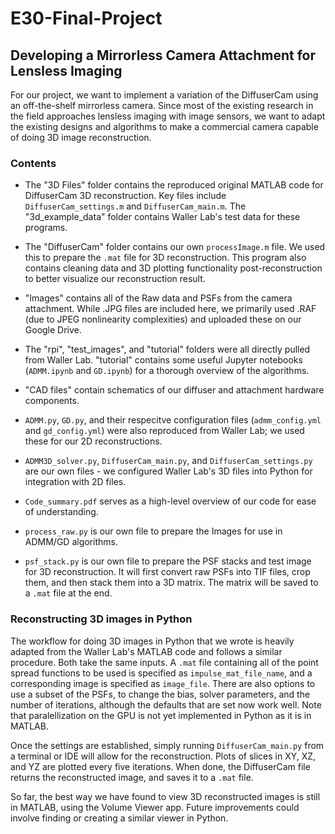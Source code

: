 # E30-Final-Project
## Developing a Mirrorless Camera Attachment for Lensless Imaging

For our project, we want to implement a variation of the DiffuserCam using an off-the-shelf mirrorless camera. Since most of the existing research in the field approaches lensless imaging with image sensors, we want to adapt the existing designs and algorithms to make a commercial camera capable of doing 3D image reconstruction. 

### Contents

- The "3D Files" folder contains the reproduced original MATLAB code for DiffuserCam 3D reconstruction. Key files include `DiffuserCam_settings.m` and `DiffuserCam_main.m`. The "3d_example_data" folder contains Waller Lab's test data for these programs. 

- The "DiffuserCam" folder contains our own `processImage.m` file. We used this to prepare the `.mat` file for 3D reconstruction. This program also contains cleaning data and 3D plotting functionality post-reconstruction to better visualize our reconstruction result.

- "Images" contains all of the Raw data and PSFs from the camera attachment. While .JPG files are included here, we primarily used .RAF (due to JPEG nonlinearity complexities) and uploaded these on our Google Drive. 

- The "rpi", "test_images", and "tutorial" folders were all directly pulled from Waller Lab. "tutorial" contains some useful Jupyter notebooks (`ADMM.ipynb` and `GD.ipynb`) for a thorough overview of the algorithms. 

- "CAD files" contain schematics of our diffuser and attachment hardware components.

- `ADMM.py`, `GD.py`, and their respecitve configuration files (`admm_config.yml` and `gd_config.yml`) were also reproduced from Waller Lab; we used these for our 2D reconstructions. 

- `ADMM3D_solver.py`, `DiffuserCam_main.py`, and `DiffuserCam_settings.py` are our own files - we configured Waller Lab's 3D files into Python for integration with 2D files. 

- `Code_summary.pdf` serves as a high-level overview of our code for ease of understanding. 

- `process_raw.py` is our own file to prepare the Images for use in ADMM/GD algorithms.

- `psf_stack.py` is our own file to prepare the PSF stacks and test image for 3D reconstruction. It will first convert raw PSFs into TIF files, crop them, and then stack them into a 3D matrix. The matrix will be saved to a `.mat` file at the end. 

### Reconstructing 3D images in Python

The workflow for doing 3D images in Python that we wrote is heavily adapted from the Waller Lab's MATLAB code and follows a similar procedure. Both take the same inputs. A `.mat` file containing all of the point spread functions to be used is specified as `impulse_mat_file_name`, and a corresponding image is specified as `image_file`. There are also options to use a subset of the PSFs, to change the bias, solver parameters, and the number of iterations, although the defaults that are set now work well. Note that paralellization on the GPU is not yet implemented in Python as it is in MATLAB.

Once the settings are established, simply running `DiffuserCam_main.py` from a terminal or IDE will allow for the reconstruction. Plots of slices in XY, XZ, and YZ are plotted every five iterations. When done, the DiffuserCam file returns the reconstructed image, and saves it to a `.mat` file.

So far, the best way we have found to view 3D reconstructed images is still in MATLAB, using the Volume Viewer app. Future improvements could involve finding or creating a similar viewer in Python.
